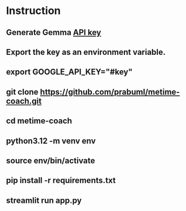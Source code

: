# Instruction 

## Generate Gemma [API key](https://aistudio.google.com/app/apikey)   
## Export the key as an environment variable.
## export GOOGLE_API_KEY="#key"

## git clone https://github.com/prabuml/metime-coach.git
## cd metime-coach

## python3.12 -m venv env
## source env/bin/activate
## pip install -r requirements.txt

## streamlit run app.py
